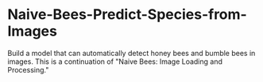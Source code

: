 # Naive-Bees-Predict-Species-from-Images
Build a model that can automatically detect honey bees and bumble bees in images.
This is a continuation of "Naive Bees: Image Loading and Processing." 

